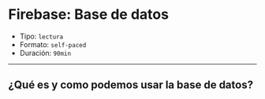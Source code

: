 # Firebase: Base de datos

- Tipo: `lectura`
- Formato: `self-paced`
- Duración: `90min`

***

## ¿Qué es y como podemos usar la base de datos?
